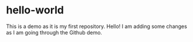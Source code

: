 # hello-world
This is a demo as it is my first repository.
Hello! I am adding some changes as I am going through the Github demo.
